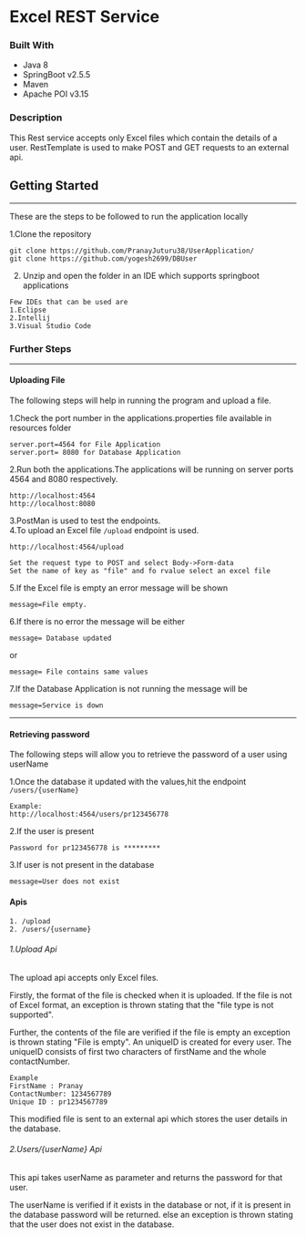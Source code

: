 # Excel REST Service 


### Built With


* Java 8     
* SpringBoot v2.5.5        
* Maven      
* Apache POI  v3.15


### Description

This Rest service accepts only Excel files which contain the details of a user.
RestTemplate is used to make POST and GET requests to an external api.

## Getting Started
***
These are the steps to be followed to run the application locally

1.Clone the repository
````
git clone https://github.com/PranayJuturu38/UserApplication/
git clone https://github.com/yogesh2699/DBUser
````
2. Unzip and open the folder in an IDE which supports springboot applications
````
Few IDEs that can be used are 
1.Eclipse 
2.Intellij
3.Visual Studio Code
````

### Further Steps
***
#### Uploading File
The following steps will help in running the program and upload a file.

1.Check the port number in the applications.properties file available in resources folder
````
server.port=4564 for File Application
server.port= 8080 for Database Application
````
2.Run both the applications.The applications will be running on server ports 4564 and 8080 respectively.

````
http://localhost:4564
http://localhost:8080
````
3.PostMan is used to test the endpoints.    
4.To upload an Excel file `/upload` endpoint is used.
````
http://localhost:4564/upload

Set the request type to POST and select Body->Form-data
Set the name of key as "file" and fo rvalue select an excel file

````
5.If the Excel file is empty an error message will be shown
````
message=File empty.
````
6.If there is no error the message will be either
````
message= Database updated
````
or
````
message= File contains same values
````
7.If the Database Application is not running the message will be
````
message=Service is down
````
***
#### Retrieving password
The following steps will allow you to retrieve the password of a user using userName

1.Once the database it updated with the values,hit the endpoint `/users/{userName}`
````
Example:
http://localhost:4564/users/pr123456778
````
2.If the user is present 
````
Password for pr123456778 is *********
````
3.If user is not present in the database
````
message=User does not exist
````

#### Apis 
````
1. /upload
2. /users/{username}
````

###### 1.Upload Api
The upload api accepts only Excel files.

Firstly, the format of the file is checked when it is uploaded. If the file is not of Excel format, an exception is thrown stating that the "file type is not supported".

Further, the contents of the file are verified if the file is empty an exception is thrown stating "File is empty".
An uniqueID is created for every user. The uniqueID consists of first two characters of firstName and the whole contactNumber.
````
Example 
FirstName : Pranay
ContactNumber: 1234567789
Unique ID : pr1234567789 

````
This modified file is sent to an external api which stores the user details in the database.

###### 2.Users/{userName} Api
This api takes userName as parameter and returns the password for that user.

The userName is verified if it exists in the database or not, if it is present in the database password will be returned.
else an exception is thrown stating that the user does not exist in the database.
